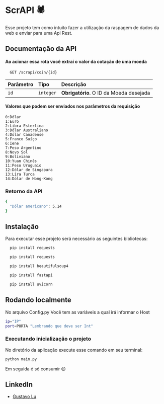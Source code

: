 
# ScrAPI 🕷️

Esse projeto tem como intuito fazer a utilização da raspagem de dados da web e enviar para uma Api Rest.


## Documentação da API

#### Ao acionar essa rota você extrai o valor da cotação de uma moeda

```http
  GET /scrapi/coin/{id}
```

| Parâmetro   | Tipo       | Descrição                                   |
| :---------- | :--------- | :------------------------------------------ |
| `id`      | `integer` | **Obrigatório**. O ID da Moeda desejada |

#### 

#### Valores que podem ser enviados nos parâmetros da requisição

    0:Dólar
    1:Euro
    2:Libra Esterlina 
    3:Dólar Australiano 
    4:Dólar Canadense 
    5:Franco Suíço 
    6:Iene 
    7:Peso Argentino 
    8:Novo Sol 
    9:Boliviano 
    10:Yuan Chinês 
    11:Peso Uruguaio
    12:Dólar de Singapura 
    13:Lira Turca 
    14:Dólar de Hong-Kong
### Retorno da API
```bash
{
  "Dólar americano": 5.14
}
```
## Instalação

Para executar esse projeto será necessário as seguintes bibliotecas:

```bash
  pip install requests 

```
```bash
  pip install requests
```

```bash
  pip install beautifulsoup4
```

```bash
  pip install fastapi
```

```bash
  pip install uvicorn
```
## Rodando localmente
No arquivo Config.py Você tem as variáveis a qual irá informar o Host

```bash
ip="IP" 
port=PORTA "Lembrando que deve ser Int" 
```
### Executando inicialização o projeto
No diretório da aplicação execute esse comando em seu terminal:
```bash
python main.py
```
Em seguida é só consumir 😉



## LinkedIn

 - [Gustavo Lu](www.linkedin.com/in/gustavo-lu-6b9236217)
